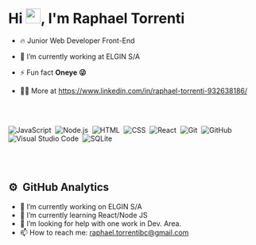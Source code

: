 
<h1 align="left">Hi <img src="https://raw.githubusercontent.com/kaueMarques/kaueMarques/master/hi.gif" height="30px">, I'm Raphael Torrenti</h1>


- 🔥 Junior Web Developer Front-End

- 🔭 I’m currently working at ELGIN S/A

- ⚡ Fun fact **Oneye 😜**

- 👨‍💻 More at https://www.linkedin.com/in/raphael-torrenti-932638186/


<br><br>

![JavaScript](https://img.shields.io/badge/-JavaScript-05122A?style=flat&logo=javascript)&nbsp;
![Node.js](https://img.shields.io/badge/-Node.js-05122A?style=flat&logo=node.js)&nbsp;
![HTML](https://img.shields.io/badge/-HTML-05122A?style=flat&logo=HTML5)&nbsp;
![CSS](https://img.shields.io/badge/-CSS-05122A?style=flat&logo=CSS3&logoColor=1572B6)&nbsp;
![React](https://img.shields.io/badge/-React-05122A?style=flat&logo=react)&nbsp;
![Git](https://img.shields.io/badge/-Git-05122A?style=flat&logo=git)&nbsp;
![GitHub](https://img.shields.io/badge/-GitHub-05122A?style=flat&logo=github)&nbsp;
![Visual Studio Code](https://img.shields.io/badge/-Visual%20Studio%20Code-05122A?style=flat&logo=visual-studio-code&logoColor=007ACC)&nbsp;
![SQLite](https://img.shields.io/badge/-SQLite-05122A?style=flat&logo=sqlite)&nbsp;

<br><br>

## ⚙️ &nbsp;GitHub Analytics


- 🔭 I’m currently working on ELGIN S/A
- 🌱 I’m currently learning React/Node JS
- 🤔 I’m looking for help with one work in Dev. Area.
- 📫 How to reach me: raphael.torrentibc@gmail.com  
